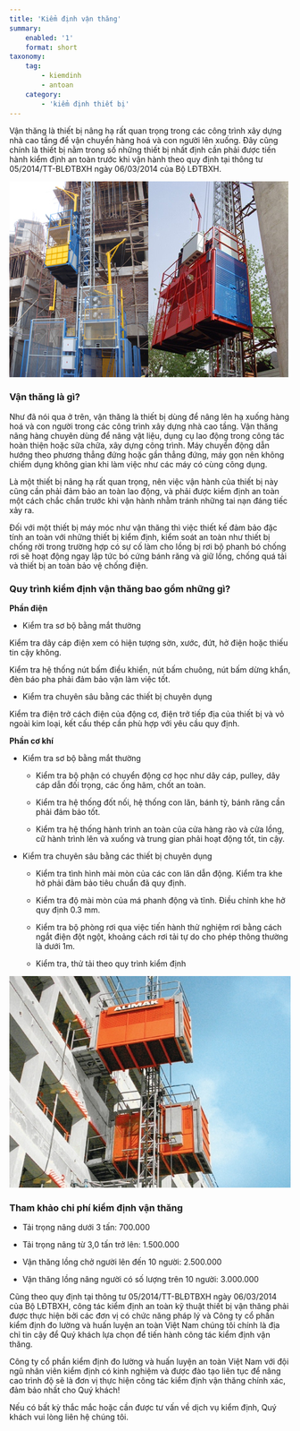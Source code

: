 ```yaml
---
title: 'Kiểm định vận thăng'
summary:
    enabled: '1'
    format: short
taxonomy:
    tag:
        - kiemdinh
        - antoan
    category:
        - 'kiểm định thiết bị'
---
```


Vận thăng là thiết bị nâng hạ rất quan trọng trong các công trình xây dựng nhà cao tầng để vận chuyển hàng hoá và con người lên xuống. Đây cũng chính là thiết bị nằm trong số những thiết bị nhất định cần phải được tiến hành kiểm định an toàn trước khi vận hành theo quy định tại thông tư 05/2014/TT-BLĐTBXH ngày 06/03/2014 của Bộ LĐTBXH.

![kiem dinh van thang](kiem-dinh-van-thang.jpg)

### Vận thăng là gì?

Như đã nói qua ở trên, vận thăng là thiết bị dùng để nâng lên hạ xuống hàng hoá và con người trong các công trình xây dựng nhà cao tầng. Vận thăng nâng hàng chuyên dùng để nâng vật liệu, dụng cụ lao động trong công tác hoàn thiện hoặc sữa chữa, xây dựng công trình. Máy chuyển động dẫn hướng theo phương thẳng đứng hoặc gần thẳng đứng, máy gọn nên không chiếm dụng không gian khi làm việc như các máy có cùng công dụng.

Là một thiết bị nâng hạ rất quan trọng, nên việc vận hành của thiết bị này cũng cần phải đảm bảo an toàn lao động, và phải được kiểm định an toàn một cách chắc chắn trước khi vận hành nhằm tránh những tai nạn đáng tiếc xảy ra.

Đối với một thiết bị máy móc như vận thăng thì việc thiết kế đảm bảo đặc tính an toàn với những thiết bị kiểm định, kiểm soát an toàn như thiết bị chống rời  trong trường hợp có sự cố làm cho lồng bị rơi bộ phanh bó chống rơi sẽ hoạt động ngay lập tức bó cứng bánh răng và giữ lồng, chống quá tải và thiết  bị an toàn bảo vệ chống điện.

### Quy trình kiểm định vận thăng bao gồm những gì?

**Phần điện**

- Kiểm tra sơ bộ bằng mắt thường

Kiểm tra dây cáp điện xem có hiện tượng sờn, xước, đứt, hở điện hoặc thiếu tin cậy không.

Kiểm tra hệ thống nút bấm điều khiển, nút bấm chuông, nút bấm dừng khẩn, đèn báo pha phải đảm bảo vận làm việc tốt.

- Kiểm tra chuyên sâu bằng các thiết bị chuyên dụng

Kiểm tra điện trở cách điện của động cơ, điện trở tiếp địa của thiết bị và vỏ ngoài kim loại, kết cấu thép cần phù hợp với yêu cầu quy định.

**Phần cơ khí**

- Kiểm tra sơ bộ bằng mắt thường

	- Kiểm tra bộ phận có chuyển động cơ học như dây cáp, pulley, dây cáp dẫn đối trọng, các ống hãm, chốt an toàn.

	- Kiểm tra hệ thống đốt nối, hệ thống con lăn, bánh tỳ, bánh răng cần phải đảm bảo tốt.

	- Kiểm tra hệ thống hành trình an toàn của cửa hàng rào và cửa lồng, cữ hành trình lên và xuống và trung gian phải hoạt động tốt, tin cậy.

- Kiểm tra chuyên sâu bằng các thiết bị chuyên dụng

	- Kiểm tra tình hình mài mòn của các con lăn dẫn động. Kiểm tra khe hở phải đảm bảo tiêu chuẩn đã quy định.

	- Kiểm tra độ mài mòn của má phanh động và tĩnh. Điều chỉnh khe hở quy định 0.3 mm.

	- Kiểm tra bộ phòng rơi qua việc tiến hành thử nghiệm rơi bằng cách ngắt điện đột ngột, khoảng cách rơi tải tự do cho phép thông thường là dưới 1m.

	- Kiểm tra, thử tải theo quy trình kiểm định

![kiem dinh van thang 1](kiem-dinh-van-thang-1.jpg)

### Tham khảo chi phí kiểm định vận thăng

- Tải trọng nâng dưới 3 tấn: 700.000

- Tải trọng nâng từ 3,0 tấn trở lên: 1.500.000

- Vận thăng lồng chở người lên đến 10 người: 2.500.000

- Vận thăng lồng nâng người có số lượng trên 10 người: 3.000.000

Cũng theo quy định tại thông tư 05/2014/TT-BLĐTBXH ngày 06/03/2014 của Bộ LĐTBXH, công tác kiểm định an toàn kỹ thuật thiết bị vận thăng phải được thực hiện bởi các đơn vị có chức năng pháp lý và Công ty cổ phần kiểm định đo lường và huấn luyện an toàn Việt Nam chúng tôi chính là địa chỉ tin cậy để Quý khách lựa chọn để tiến hành công tác kiểm định vận thăng.

Công ty cổ phần kiểm định đo lường và huấn luyện an toàn Việt Nam với đội ngũ nhân viên kiểm định có kinh nghiệm và được đào tạo liên tục để nâng cao trình độ sẽ là đơn vị thực hiện công tác kiểm định vận thăng chính xác, đảm bảo nhất cho Quý khách!

Nếu có bất kỳ thắc mắc hoặc cần được tư vấn về dịch vụ kiểm định, Quý khách vui lòng liên hệ chúng tôi.
